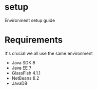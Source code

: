 # setup
Environment setup guide

# Requirements
It's crucial we all use the same environment

* Java SDK 8
* Java EE 7
* GlassFish 4.1.1
* NetBeans 8.2
* JavaDB
